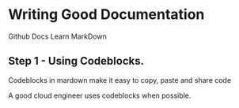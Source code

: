 # Writing Good Documentation
Github Docs Learn MarkDown


## Step 1 - Using Codeblocks.

Codeblocks in mardown make it easy to copy, paste and share code 

A good cloud engineer uses codeblocks when possible.
